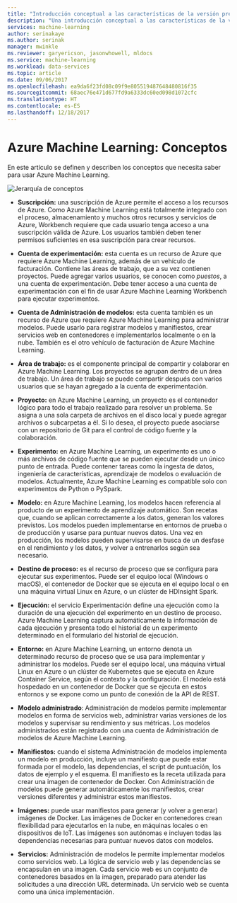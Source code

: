 ```yaml
---
title: "Introducción conceptual a las características de la versión preliminar de Azure Machine Learning | Microsoft Docs"
description: "Una introducción conceptual a las características de la versión preliminar de Azure Machine Learning, como suscripciones, cuentas, áreas de trabajo o proyectos, entre otras."
services: machine-learning
author: serinakaye
ms.author: serinak
manager: mwinkle
ms.reviewer: garyericson, jasonwhowell, mldocs
ms.service: machine-learning
ms.workload: data-services
ms.topic: article
ms.date: 09/06/2017
ms.openlocfilehash: ea9da6f23fd08c09f9e805519487648480816f35
ms.sourcegitcommit: 68aec76e471d677fd9a6333dc60ed098d1072cfc
ms.translationtype: HT
ms.contentlocale: es-ES
ms.lasthandoff: 12/18/2017
---
```

# <a name="azure-machine-learning---concepts"></a>Azure Machine Learning: Conceptos

En este artículo se definen y describen los conceptos que necesita saber para usar Azure Machine Learning. 

![Jerarquía de conceptos](media/overview-general-concepts/hierarchy.png)

- **Suscripción:** una suscripción de Azure permite el acceso a los recursos de Azure. Como Azure Machine Learning está totalmente integrado con el proceso, almacenamiento y muchos otros recursos y servicios de Azure, Workbench requiere que cada usuario tenga acceso a una suscripción válida de Azure. Los usuarios también deben tener permisos suficientes en esa suscripción para crear recursos.


- **Cuenta de experimentación:** esta cuenta es un recurso de Azure que requiere Azure Machine Learning, además de un vehículo de facturación. Contiene las áreas de trabajo, que a su vez contienen proyectos. Puede agregar varios usuarios, se conocen como _puestos_, a una cuenta de experimentación. Debe tener acceso a una cuenta de experimentación con el fin de usar Azure Machine Learning Workbench para ejecutar experimentos. 


- **Cuenta de Administración de modelos:** esta cuenta también es un recurso de Azure que requiere Azure Machine Learning para administrar modelos. Puede usarlo para registrar modelos y manifiestos, crear servicios web en contenedores e implementarlos localmente o en la nube. También es el otro vehículo de facturación de Azure Machine Learning.


- **Área de trabajo:** es el componente principal de compartir y colaborar en Azure Machine Learning. Los proyectos se agrupan dentro de un área de trabajo. Un área de trabajo se puede compartir después con varios usuarios que se hayan agregado a la cuenta de experimentación.


- **Proyecto:** en Azure Machine Learning, un proyecto es el contenedor lógico para todo el trabajo realizado para resolver un problema. Se asigna a una sola carpeta de archivos en el disco local y puede agregar archivos o subcarpetas a él. Si lo desea, el proyecto puede asociarse con un repositorio de Git para el control de código fuente y la colaboración.  

- **Experimento:** en Azure Machine Learning, un experimento es uno o más archivos de código fuente que se pueden ejecutar desde un único punto de entrada. Puede contener tareas como la ingesta de datos, ingeniería de características, aprendizaje de modelos o evaluación de modelos. Actualmente, Azure Machine Learning es compatible solo con experimentos de Python o PySpark.


- **Modelo:** en Azure Machine Learning, los modelos hacen referencia al producto de un experimento de aprendizaje automático. Son recetas que, cuando se aplican correctamente a los datos, generan los valores previstos. Los modelos pueden implementarse en entornos de prueba o de producción y usarse para puntuar nuevos datos. Una vez en producción, los modelos pueden supervisarse en busca de un desfase en el rendimiento y los datos, y volver a entrenarlos según sea necesario. 

- **Destino de proceso:** es el recurso de proceso que se configura para ejecutar sus experimentos. Puede ser el equipo local (Windows o macOS), el contenedor de Docker que se ejecuta en el equipo local o en una máquina virtual Linux en Azure, o un clúster de HDInsight Spark.


- **Ejecución:** el servicio Experimentación define una ejecución como la duración de una ejecución del experimento en un destino de proceso. Azure Machine Learning captura automáticamente la información de cada ejecución y presenta todo el historial de un experimento determinado en el formulario del historial de ejecución.

- **Entorno:** en Azure Machine Learning, un entorno denota un determinado recurso de proceso que se usa para implementar y administrar los modelos. Puede ser el equipo local, una máquina virtual Linux en Azure o un clúster de Kubernetes que se ejecuta en Azure Container Service, según el contexto y la configuración. El modelo está hospedado en un contenedor de Docker que se ejecuta en estos entornos y se expone como un punto de conexión de la API de REST.


- **Modelo administrado**: Administración de modelos permite implementar modelos en forma de servicios web, administrar varias versiones de los modelos y supervisar su rendimiento y sus métricas. Los modelos administrados están registrado con una cuenta de Administración de modelos de Azure Machine Learning.

- **Manifiestos:** cuando el sistema Administración de modelos implementa un modelo en producción, incluye un manifiesto que puede estar formada por el modelo, las dependencias, el script de puntuación, los datos de ejemplo y el esquema. El manifiesto es la receta utilizada para crear una imagen de contenedor de Docker. Con Administración de modelos puede generar automáticamente los manifiestos, crear versiones diferentes y administrar estos manifiestos. 


- **Imágenes:** puede usar manifiestos para generar (y volver a generar) imágenes de Docker. Las imágenes de Docker en contenedores crean flexibilidad para ejecutarlos en la nube, en máquinas locales o en dispositivos de IoT. Las imágenes son autónomas e incluyen todas las dependencias necesarias para puntuar nuevos datos con modelos. 

- **Servicios:** Administración de modelos le permite implementar modelos como servicios web. La lógica de servicio web y las dependencias se encapsulan en una imagen. Cada servicio web es un conjunto de contenedores basados en la imagen, preparado para atender las solicitudes a una dirección URL determinada. Un servicio web se cuenta como una única implementación.
